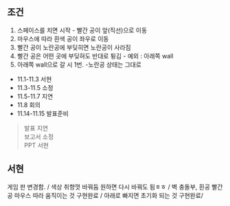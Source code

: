 ## 조건
1. 스페이스를 치면 시작 - 빨간 공이 앞(직선)으로 이동
2. 마우스에 따라 흰색 공이 좌우로 이동
3. 빨간 공이 노란공에 부딪히면 노란공이 사라짐
4. 빨간 공은 어떤 곳에 부딪혀도 반대로 튕김 - 예외 : 아래쪽 wall
5. 아래쪽 wall으로 갈 시 1번. -노란공 상태는 그대로

* 11.1-11.3 서현
* 11.3-11.5 소정
* 11.5-11.7 지연
* 11.8 회의
* 11.14-11.15 발표준비

> 발표 지연\
> 보고서 소정 \
> PPT 서현

서현
---
게임 판 변경함. /
색상 취향껏 바꿔둠 원하면 다시 바꿔도 됨ㅎㅎ /
벽 충돌부, 흰공 빨간공 마우스 따라 움직이는 것 구현완료 /
아래로 빠지면 초기화 되는 것 구현완료/